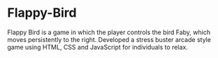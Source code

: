 # Flappy-Bird
Flappy Bird is a game in which the player controls the bird Faby, which moves persistently to the right. 
Developed a stress buster arcade style game using HTML, CSS and JavaScript for individuals to relax.

